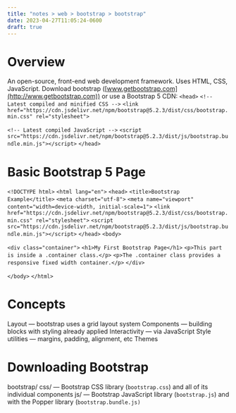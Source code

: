 ```yaml
---
title: "notes > web > bootstrap > bootstrap"
date: 2023-04-27T11:05:24-0600
draft: true
---
```

# Overview
An open-source, front-end web development framework.
Uses HTML, CSS, JavaScript.
Download bootstrap ([www.getbootstrap.com](http://www.getbootstrap.com)) or use a Bootstrap 5 CDN:
`<head>`
`<!-- Latest compiled and minified CSS -->`
`<link href="https://cdn.jsdelivr.net/npm/bootstrap@5.2.3/dist/css/bootstrap.min.css" rel="stylesheet">`

`<!-- Latest compiled JavaScript -->`
`<script src="https://cdn.jsdelivr.net/npm/bootstrap@5.2.3/dist/js/bootstrap.bundle.min.js"></script>`
`</head>`

# Basic Bootstrap 5 Page
`<!DOCTYPE html>`
`<html lang="en">`
`<head>`
`<title>Bootstrap Example</title>`
`<meta charset="utf-8">`
`<meta name="viewport" content="width=device-width, initial-scale=1">`
`<link href="https://cdn.jsdelivr.net/npm/bootstrap@5.2.3/dist/css/bootstrap.min.css" rel="stylesheet">`
`<script src="https://cdn.jsdelivr.net/npm/bootstrap@5.2.3/dist/js/bootstrap.bundle.min.js"></script>`
`</head>`
`<body>`

`<div class="container">`
`<h1>My First Bootstrap Page</h1>`
`<p>This part is inside a .container class.</p>`
`<p>The .container class provides a responsive fixed width container.</p>`
`</div>`

`</body>`
`</html>`

# Concepts
Layout — bootstrap uses a grid layout system
Components — building blocks with styling already applied
Interactivity — via JavaScript
Style utilities — margins, padding, alignment, etc
Themes

# Downloading Bootstrap
bootstrap/
css/ — Bootstrap CSS library (`bootstrap.css`) and all of its individual components
js/ — Bootstrap JavaScript library (`bootstrap.js`) and with the Popper library (`bootstrap.bundle.js)`
